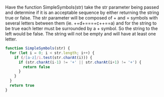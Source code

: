 Have the function SimpleSymbols(str) take the str parameter being passed and
determine if it is an acceptable sequence by either returning the string true
or false. The str parameter will be composed of + and = symbols with several
letters between them (ie. ++d+===+c++==a) and for the string to be true each
letter must be surrounded by a + symbol. So the string to the left would be
false. The string will not be empty and will have at least one letter.

```javascript
function SimpleSymbols(str) {
  for (let i = 0; i < str.length; i++) {
    if (/[a-z]/i.test(str.charAt(i))) {
      if (str.charAt(i-1) != '+' || str.charAt(i+1) != '+') {
        return false
      }
    }
  }
  return true
}
```
